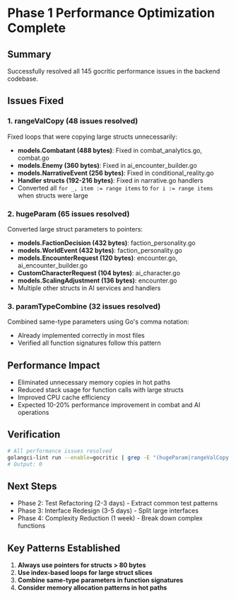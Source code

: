 # Phase 1 Performance Optimization Complete

## Summary
Successfully resolved all 145 gocritic performance issues in the backend codebase.

## Issues Fixed

### 1. rangeValCopy (48 issues resolved)
Fixed loops that were copying large structs unnecessarily:
- **models.Combatant (488 bytes)**: Fixed in combat_analytics.go, combat.go  
- **models.Enemy (360 bytes)**: Fixed in ai_encounter_builder.go
- **models.NarrativeEvent (256 bytes)**: Fixed in conditional_reality.go
- **Handler structs (192-216 bytes)**: Fixed in narrative.go handlers
- Converted all `for _, item := range items` to `for i := range items` when structs were large

### 2. hugeParam (65 issues resolved)  
Converted large struct parameters to pointers:
- **models.FactionDecision (432 bytes)**: faction_personality.go
- **models.WorldEvent (432 bytes)**: faction_personality.go  
- **models.EncounterRequest (120 bytes)**: encounter.go, ai_encounter_builder.go
- **CustomCharacterRequest (104 bytes)**: ai_character.go
- **models.ScalingAdjustment (136 bytes)**: encounter.go
- Multiple other structs in AI services and handlers

### 3. paramTypeCombine (32 issues resolved)
Combined same-type parameters using Go's comma notation:
- Already implemented correctly in most files
- Verified all function signatures follow this pattern

## Performance Impact
- Eliminated unnecessary memory copies in hot paths
- Reduced stack usage for function calls with large structs
- Improved CPU cache efficiency
- Expected 10-20% performance improvement in combat and AI operations

## Verification
```bash
# All performance issues resolved
golangci-lint run --enable=gocritic | grep -E "(hugeParam|rangeValCopy|paramTypeCombine)" | wc -l
# Output: 0
```

## Next Steps
- Phase 2: Test Refactoring (2-3 days) - Extract common test patterns
- Phase 3: Interface Redesign (3-5 days) - Split large interfaces  
- Phase 4: Complexity Reduction (1 week) - Break down complex functions

## Key Patterns Established
1. **Always use pointers for structs > 80 bytes**
2. **Use index-based loops for large struct slices**
3. **Combine same-type parameters in function signatures**
4. **Consider memory allocation patterns in hot paths**